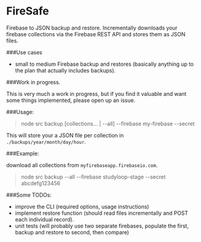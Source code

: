 # FireSafe

Firebase to JSON backup and restore. Incrementally downloads your firebase collections via the Firebase REST API and stores them as JSON files.

###Use cases
- small to medium Firebase backup and restores (basically anything up to the plan that actually includes backups).

###Work in progress.

This is very much a work in progress, but if you find it valuable and want some things implemented, please open up an issue.

###Usage:

> node src backup [collections... | --all] --firebase my-firebase --secret <My firebase secret>

This will store your a JSON file per collection in `./backups/year/month/day/hour`.

###Example:

download all collections from `myfirebaseapp.firebaseio.com`.

> node src backup --all --firebase studyloop-stage --secret abcdefg123456

###Some TODOs:

- improve the CLI (required options, usage instructions)
- implement restore function (should read files incrementally and POST each individual record).
- unit tests (will probably use two separate firebases, populate the first, backup and restore to second, then compare)
